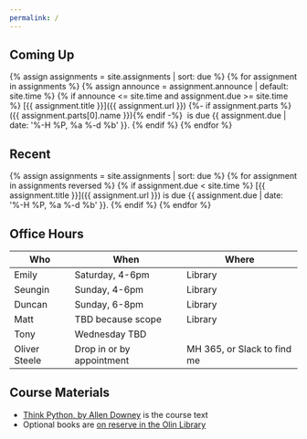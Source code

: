 ```yaml
---
permalink: /
---
```


## Coming Up

{% assign assignments = site.assignments | sort: due %}
{% for assignment in assignments %}
{% assign announce = assignment.announce | default: site.time %}
{% if announce <= site.time and assignment.due >= site.time %}
[{{ assignment.title }}]({{ assignment.url }})
{%- if assignment.parts %} ({{ assignment.parts[0].name }}){% endif -%}
&nbsp;is due {{ assignment.due | date: '%-H %P, %a %-d %b' }}.
{% endif %}
{% endfor %}

## Recent

{% assign assignments = site.assignments | sort: due %}
{% for assignment in assignments reversed %}
{% if assignment.due < site.time %}
[{{ assignment.title }}]({{ assignment.url }}) is due {{ assignment.due | date: '%-H %P, %a %-d %b' }}.
{% endif %}
{% endfor %}

## Office Hours

| Who           | When                      | Where                       |
|---------------|---------------------------|-----------------------------|
| Emily         | Saturday, 4-6pm           | Library                     |
| Seungin       | Sunday, 4-6pm             | Library                     |
| Duncan        | Sunday, 6-8pm             | Library                     |
| Matt          | TBD because scope         | Library                     |
| Tony          | Wednesday TBD             |                             |
| Oliver Steele | Drop in or by appointment | MH 365, or Slack to find me |

## Course Materials

* [Think Python, by Allen Downey](http://greenteapress.com/wp/think-python-2e/) is the course text
* Optional books are [on reserve in the Olin Library](https://olin.tind.io/record/1512034?ln=en)
